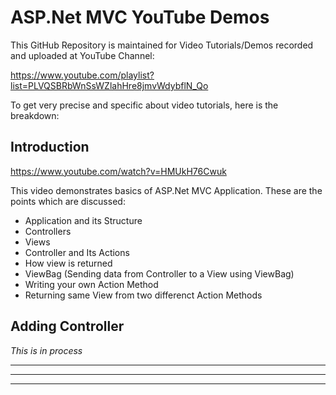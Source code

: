 # ASP.Net MVC YouTube Demos

This GitHub Repository is maintained for Video Tutorials/Demos recorded and uploaded at YouTube Channel:

https://www.youtube.com/playlist?list=PLVQSBRbWnSsWZlahHre8jmvWdybflN_Qo

To get very precise and specific about video tutorials, here is the breakdown:

## Introduction
https://www.youtube.com/watch?v=HMUkH76Cwuk

This video demonstrates basics of ASP.Net MVC Application. These are the points which are discussed:
- Application and its Structure
- Controllers
- Views
- Controller and Its Actions
- How view is returned
- ViewBag (Sending data from Controller to a View using ViewBag)
- Writing your own Action Method
- Returning same View from two differenct Action Methods

## Adding Controller

*This is in process*

----
----
----
